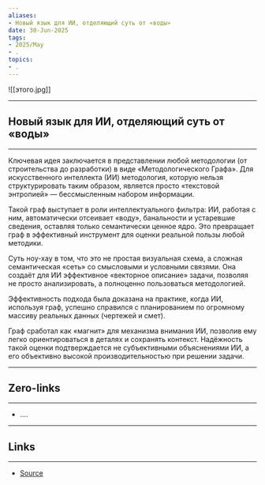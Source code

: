 ```yaml
---
aliases: 
- Новый язык для ИИ, отделяющий суть от «воды» 
date: 30-Jun-2025
tags:
- 2025/May
- .
topics:
- .
---
```

![[этого.jpg]]

-----
##  Новый язык для ИИ, отделяющий суть от «воды» 
-----
Ключевая идея заключается в представлении любой методологии (от строительства до разработки) в виде «Методологического Графа». Для искусственного интеллекта (ИИ) методология, которую нельзя структурировать таким образом, является просто «текстовой энтропией» — бессмысленным набором информации.

Такой граф выступает в роли интеллектуального фильтра: ИИ, работая с ним, автоматически отсеивает «воду», банальности и устаревшие сведения, оставляя только семантически ценное ядро. Это превращает граф в эффективный инструмент для оценки реальной пользы любой методики.

Суть ноу-хау в том, что это не простая визуальная схема, а сложная семантическая «сеть» со смысловыми и условными связями. Она создаёт для ИИ эффективное «векторное описание» задачи, позволяя не просто анализировать, а полноценно пользоваться методологией.

Эффективность подхода была доказана на практике, когда ИИ, используя граф, успешно справился с планированием по огромному массиву реальных данных (чертежей и смет). 

Граф сработал как «магнит» для механизма внимания ИИ, позволив ему легко ориентироваться в деталях и сохранять контекст. Надёжность такой оценки подтверждается не субъективными объяснениями ИИ, а его объективно высокой производительностью при решении задачи.

---
## Zero-links
---
- ....

---
## Links
---
- [Source](https://t.me/turboproject/1690)